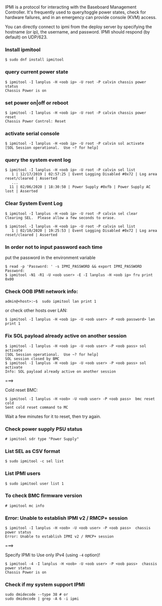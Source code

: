 IPMI is a protocol for interacting with the Baseboard Management Controller. It's frequently used to query/toggle power states, check for hardware failures, and in an emergency can provide console (KVM) access.

You can directly connect to ipmi from the deploy server by specifying the hostname (or ip), the username, and password. IPMI should respond (by default) on UDP/623.

### Install ipmitool

```
$ sudo dnf install ipmitool
```

### query current power state

```
$ ipmitool -I lanplus -H <oob ip> -U root -P calvin chassis power status
Chassis Power is on
```
### set power on|off or reboot

```
$ ipmitool -I lanplus -H <oob ip> -U root -P calvin chassis power reset
Chassis Power Control: Reset
```

### activate serial console

```
$ ipmitool -I lanplus -H <oob ip> -U root -P calvin sol activate
[SOL Session operational.  Use ~? for help]
```

### query the system event log

```
$ ipmitool -I lanplus -H <oob ip> -U root -P calvin sel list
   1 | 12/17/2019 | 02:57:25 | Event Logging Disabled #0x72 | Log area reset/cleared | Asserted
   ...
  11 | 02/06/2020 | 18:30:50 | Power Supply #0xfb | Power Supply AC lost | Asserted
```

### Clear System Event Log

```
$ ipmitool -I lanplus -H <oob ip> -U root -P calvin sel clear
Clearing SEL.  Please allow a few seconds to erase.

$ ipmitool -I lanplus -H <oob ip> -U root -P calvin sel list
   1 | 02/10/2020 | 19:25:53 | Event Logging Disabled #0x72 | Log area reset/cleared | Asserted
```

### In order not to input password each time

put the password in the environment variable

```
$ read -p 'Password: ' -s IPMI_PASSWORD && export IPMI_PASSWORD
Password:
$ ipmitool -N1 -R1 -U <oob user> -E -I lanplus -H <oob ip> fru print 0x00
```

### Check OOB IPMI network info:

```
admin@<host>:~$  sudo ipmitool lan print 1
```

or check other hosts over LAN:

```
$ ipmitool -I lanplus -H <oob ip> -U <oob user> -P <oob password> lan print 1
```

### Fix SOL payload already active on another session

```
$ ipmitool -I lanplus -H <oob ip> -U <oob user> -P <oob pass> sol activate
[SOL Session operational.  Use ~? for help]
SOL session closed by BMC
$ ipmitool -I lanplus -H <oob ip> -U <oob user> -P <oob pass> sol activate
Info: SOL payload already active on another session
```

===>

Cold reset BMC:

```
$ ipmitool -I lanplus -H <oob> -U <oob user> -P <oob pass>  bmc reset cold
Sent cold reset command to MC
```

Wait a few minutes for it to reset, then try again.


### Check power supply PSU status

```
# ipmitool sdr type "Power Supply"
```

### List SEL as CSV format

```
$ sudo ipmitool -c sel list
```

### List IPMI users

```
$ sudo ipmitool user list 1
```

### To check BMC firmware version

```
# ipmitool mc info
```

### Error: Unable to establish IPMI v2 / RMCP+ session

```
$ ipmitool -I lanplus -H <oob> -U <oob user> -P <oob pass>  chassis power status
Error: Unable to establish IPMI v2 / RMCP+ session
```
===>

Specify IPMI to Use only IPv4 (using `-4` option)!

```
$ ipmitool -4 -I lanplus -H <oob> -U <oob user> -P <oob pass>  chassis power status
Chassis Power is on
```
### Check if  my system support IPMI

```
sudo dmidecode --type 38 # or
sudo dmidecode | grep -A 6 -i ipmi
```
